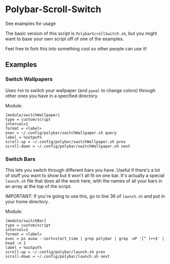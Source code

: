 # Polybar-Scroll-Switch
See examples for usage

The basic version of this script is `PolybarScrollSwitch.sh`, but you might want to base your own script off of one of the examples.

Feel free to fork this into something cool so other people can use it!

## Examples

### Switch Wallpapers
Uses `feh` to switch your wallpaper (and `pywal` to change colors) through other ones you have in a specified directory.

Module:
```
[module/switchWallpaper]
type = custom/script
interval=1
format = <label>
exec = ~/.config/polybar/switchWallpaper.sh query
label = %output%
scroll-up = ~/.config/polybar/switchWallpaper.sh prev
scroll-down = ~/.config/polybar/switchWallpaper.sh next
```

### Switch Bars
This lets you switch through different bars you have. Useful if there's a lot of stuff you want to show but it won't all fit on one bar. It's actually a special `launch.sh` file that does all the work here, with the names of all your bars in an array at the top of the script.

IMPORTANT: If you're going to use this, go to line 36 of `launch.sh` and put in your home directory.

Module:
```
[module/switchBar]
type = custom/script
interval=1
format = <label>
exec = ps auxw --sort=start_time | grep polybar | grep -oP '[^ ]++$' | head -n 1
label = %output%
scroll-up = ~/.config/polybar/launch.sh prev
scroll-down = ~/.config/polybar/launch.sh next
```
